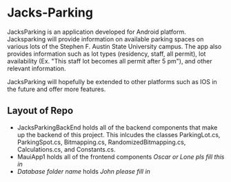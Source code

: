 # Jacks-Parking

JacksParking is an application developed for Android platform. Jacksparking will provide information on available parking spaces on various lots of the Stephen F. Austin State University campus. The app also provides information such as lot types (residency, staff, all permit), lot availability (Ex. "This staff lot becomes all permit after 5 pm"), and other relevant information.

JacksParking will hopefully be extended to other platforms such as IOS in the future and offer more features. 

## Layout of Repo
- JacksParkingBackEnd holds all of the backend components that make up the backend of this project. This inlcudes the classes ParkingLot.cs, ParkingSpot.cs, Bitmapping.cs, RandomizedBitmapping.cs, Calculations.cs, and Constants.cs.
- MauiApp1 holds all of the frontend components *Oscar or Lone pls fill this in*
- *Database folder name* holds *John please fill in*
